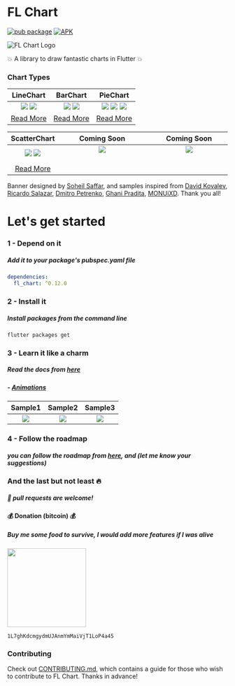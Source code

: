 # FL Chart



[![pub package](https://img.shields.io/pub/v/fl_chart.svg)](https://pub.dartlang.org/packages/fl_chart)
[![APK](https://img.shields.io/badge/APK-Demo-brightgreen.svg)](https://github.com/imaNNeoFighT/fl_chart/raw/master/repo_files/fl_chart_samples_0.3.0.apk)

![FL Chart Logo](https://github.com/imaNNeoFighT/fl_chart/raw/master/repo_files/images/landing_logo.jpg)


💥 A library to draw fantastic charts in Flutter  💥

### Chart Types

|LineChart	|BarChart		|PieChart		|
|:------------:|:------------:|:-------------:|
|	[![](https://github.com/imaNNeoFighT/fl_chart/raw/master/repo_files/images/line_chart/line_chart_sample_1.gif)](https://github.com/imaNNeoFighT/fl_chart/blob/master/repo_files/documentations/line_chart.md#sample-1-source-code) [![](https://github.com/imaNNeoFighT/fl_chart/raw/master/repo_files/images/line_chart/line_chart_sample_2.gif)](https://github.com/imaNNeoFighT/fl_chart/blob/master/repo_files/documentations/line_chart.md#sample-2-source-code)  |	[![](https://github.com/imaNNeoFighT/fl_chart/raw/master/repo_files/images/bar_chart/bar_chart_sample_1.gif)](https://github.com/imaNNeoFighT/fl_chart/blob/master/repo_files/documentations/bar_chart.md#sample-1-source-code) [![](https://github.com/imaNNeoFighT/fl_chart/raw/master/repo_files/images/bar_chart/bar_chart_sample_2.gif)](https://github.com/imaNNeoFighT/fl_chart/blob/master/repo_files/documentations/bar_chart.md#sample-2-source-code)  | [![](https://github.com/imaNNeoFighT/fl_chart/raw/master/repo_files/images/pie_chart/pie_chart_sample_1.gif)](https://github.com/imaNNeoFighT/fl_chart/blob/master/repo_files/documentations/pie_chart.md#sample-1-source-code) [![](https://github.com/imaNNeoFighT/fl_chart/raw/master/repo_files/images/pie_chart/pie_chart_sample_2.gif)](https://github.com/imaNNeoFighT/fl_chart/blob/master/repo_files/documentations/pie_chart.md#sample-2-source-code) [![](https://github.com/imaNNeoFighT/fl_chart/raw/master/repo_files/images/pie_chart/pie_chart_sample_3.gif)](https://github.com/imaNNeoFighT/fl_chart/blob/master/repo_files/documentations/pie_chart.md#sample-3-source-code)  |
|[Read More](repo_files/documentations/line_chart.md)|[Read More](repo_files/documentations/bar_chart.md)|[Read More](repo_files/documentations/pie_chart.md)|

|ScatterChart	|Coming Soon| Coming Soon|
|:------------:|:------------:|:-------------:|
|	[![](https://github.com/imaNNeoFighT/fl_chart/raw/master/repo_files/images/scatter_chart/scatter_chart_sample_1.gif)](https://github.com/imaNNeoFighT/fl_chart/blob/master/repo_files/documentations/scatter_chart.md#sample-1-source-code) [![](https://github.com/imaNNeoFighT/fl_chart/raw/master/repo_files/images/scatter_chart/scatter_chart_sample_2.gif)](https://github.com/imaNNeoFighT/fl_chart/blob/master/repo_files/documentations/scatter_chart.md#sample-2-source-code)  |	![](https://github.com/imaNNeoFighT/fl_chart/raw/master/repo_files/images/blank.png)&nbsp;&nbsp;&nbsp;&nbsp;&nbsp;&nbsp;&nbsp;&nbsp;&nbsp;&nbsp;&nbsp;&nbsp;&nbsp;&nbsp;&nbsp;&nbsp;&nbsp;&nbsp;&nbsp;&nbsp;&nbsp;&nbsp;&nbsp;&nbsp;&nbsp;&nbsp;&nbsp;&nbsp;&nbsp;&nbsp;&nbsp;&nbsp;&nbsp;&nbsp;&nbsp;&nbsp;&nbsp;&nbsp;&nbsp;&nbsp;&nbsp;&nbsp;&nbsp;| ![](https://github.com/imaNNeoFighT/fl_chart/raw/master/repo_files/images/blank.png)&nbsp;&nbsp;&nbsp;&nbsp;&nbsp;&nbsp;&nbsp;&nbsp;&nbsp;&nbsp;&nbsp;&nbsp;&nbsp;&nbsp;&nbsp;&nbsp;&nbsp;&nbsp;&nbsp;&nbsp;&nbsp;&nbsp;&nbsp;&nbsp;&nbsp;&nbsp;&nbsp;&nbsp;&nbsp;&nbsp;&nbsp;&nbsp;&nbsp;&nbsp;&nbsp;&nbsp;&nbsp;&nbsp;&nbsp;&nbsp;&nbsp;&nbsp;|
|[Read More](repo_files/documentations/scatter_chart.md)|||

Banner designed by [Soheil Saffar](https://www.linkedin.com/in/soheilsaffar), and
samples inspired from
[David Kovalev](https://dribbble.com/shots/5560237-Live-Graphs-XD),
[Ricardo Salazar](https://dribbble.com/shots/1956890-Data-Stats),
[Dmitro Petrenko](https://dribbble.com/shots/5425378-Mobile-Application-Dashboard-for-Stock-Platform),
[Ghani Pradita](https://dribbble.com/shots/6379476-Calories-Management-App),
[MONUiXD](https://www.uplabs.com/posts/chart-pie-chart-bar-chart).
Thank you all!



# Let's get started

### 1 - Depend on it

##### Add it to your package's pubspec.yaml file

```yml
dependencies:
  fl_chart: ^0.12.0
```


### 2 - Install it

##### Install packages from the command line
```sh
flutter packages get
```

### 3 - Learn it like a charm
##### Read the docs from [here](repo_files/documentations/index.md)

##### - [Animations](repo_files/documentations/handle_animations.md)
|Sample1	|Sample2		|Sample3		|
|:------------:|:------------:|:-------------:|
|	[![](https://github.com/imaNNeoFighT/fl_chart/raw/master/repo_files/images/line_chart/line_chart_sample_1_anim.gif)](https://github.com/imaNNeoFighT/fl_chart/blob/master/repo_files/documentations/line_chart.md#sample-1-source-code)   |	[![](https://github.com/imaNNeoFighT/fl_chart/raw/master/repo_files/images/line_chart/line_chart_sample_2_anim.gif)](https://github.com/imaNNeoFighT/fl_chart/blob/master/repo_files/documentations/line_chart.md#sample-2-source-code) | [![](https://github.com/imaNNeoFighT/fl_chart/raw/master/repo_files/images/bar_chart/bar_chart_sample_1_anim.gif)](https://github.com/imaNNeoFighT/fl_chart/blob/master/repo_files/documentations/bar_chart.md#sample-1-source-code) |

### 4 - Follow the roadmap
##### you can follow the roadmap from [here](repo_files/documentations/roadmap.md), and (let me know your suggestions)


### And the last but not least 🔥
##### :beer: pull requests are welcome!

#### :moneybag: Donation (bitcoin) :moneybag:
##### Buy me some food to survive, I would add more features if I was alive
<img src="https://github.com/imaNNeoFighT/fl_chart/raw/master/repo_files/images/bitcoin_public_key.jpg" width="180" >

`1L7ghKdcmgydmUJAnmYmMaiVjT1LoP4a45`

### Contributing

Check out [CONTRIBUTING.md](CONTRIBUTING.md), which contains a guide for those
who wish to contribute to FL Chart. Thanks in advance!
